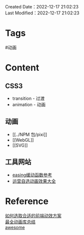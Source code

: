 Created Date：2022-12-17 21:02:23  
Last Modified：2022-12-17 21:02:23

# Tags

 #动画

# Content

## CSS3

- transition - 过渡
- animation - 动画

## 动画

- [[../NPM 包/pixi]]
- [[WebGL]]
- [[SVG]]

## 工具网站

- [easing缓动函数参考](https://easings.net/#)
- [运营自选动画效果大全](https://animista.net/)

# Reference

[如何选取合适的前端动效方案](https:juejin.cn/post/6844903830094610446)  
[最全动画库总结](https://www.codeinwp.com/blog/best-javascript-animation-libraries/)  
[awesome](https://project-awesome.org/sergey-pimenov/awesome-web-animation)
